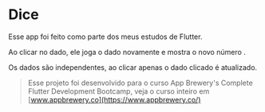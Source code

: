 # Dice

Esse app foi feito como parte dos meus estudos de Flutter.

Ao clicar no dado, ele joga o dado novamente e mostra o novo número .

Os dados são independentes, ao clicar apenas o dado clicado é atualizado.


>Esse projeto foi desenvolvido para o curso App Brewery's Complete Flutter Development Bootcamp, veja o curso inteiro em [www.appbrewery.co](https://www.appbrewery.co/)
